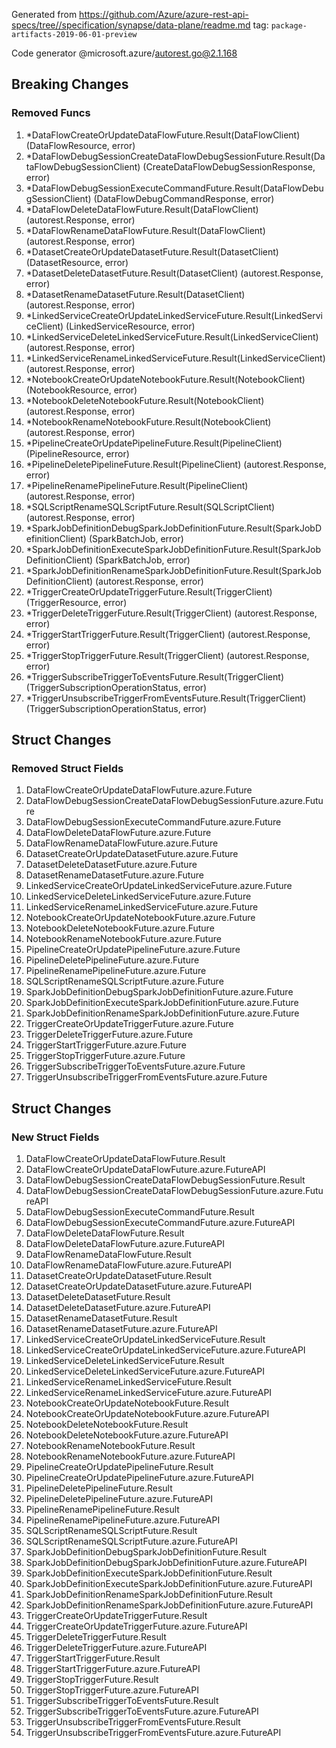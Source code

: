 Generated from https://github.com/Azure/azure-rest-api-specs/tree//specification/synapse/data-plane/readme.md tag: `package-artifacts-2019-06-01-preview`

Code generator @microsoft.azure/autorest.go@2.1.168

## Breaking Changes

### Removed Funcs

1. *DataFlowCreateOrUpdateDataFlowFuture.Result(DataFlowClient) (DataFlowResource, error)
1. *DataFlowDebugSessionCreateDataFlowDebugSessionFuture.Result(DataFlowDebugSessionClient) (CreateDataFlowDebugSessionResponse, error)
1. *DataFlowDebugSessionExecuteCommandFuture.Result(DataFlowDebugSessionClient) (DataFlowDebugCommandResponse, error)
1. *DataFlowDeleteDataFlowFuture.Result(DataFlowClient) (autorest.Response, error)
1. *DataFlowRenameDataFlowFuture.Result(DataFlowClient) (autorest.Response, error)
1. *DatasetCreateOrUpdateDatasetFuture.Result(DatasetClient) (DatasetResource, error)
1. *DatasetDeleteDatasetFuture.Result(DatasetClient) (autorest.Response, error)
1. *DatasetRenameDatasetFuture.Result(DatasetClient) (autorest.Response, error)
1. *LinkedServiceCreateOrUpdateLinkedServiceFuture.Result(LinkedServiceClient) (LinkedServiceResource, error)
1. *LinkedServiceDeleteLinkedServiceFuture.Result(LinkedServiceClient) (autorest.Response, error)
1. *LinkedServiceRenameLinkedServiceFuture.Result(LinkedServiceClient) (autorest.Response, error)
1. *NotebookCreateOrUpdateNotebookFuture.Result(NotebookClient) (NotebookResource, error)
1. *NotebookDeleteNotebookFuture.Result(NotebookClient) (autorest.Response, error)
1. *NotebookRenameNotebookFuture.Result(NotebookClient) (autorest.Response, error)
1. *PipelineCreateOrUpdatePipelineFuture.Result(PipelineClient) (PipelineResource, error)
1. *PipelineDeletePipelineFuture.Result(PipelineClient) (autorest.Response, error)
1. *PipelineRenamePipelineFuture.Result(PipelineClient) (autorest.Response, error)
1. *SQLScriptRenameSQLScriptFuture.Result(SQLScriptClient) (autorest.Response, error)
1. *SparkJobDefinitionDebugSparkJobDefinitionFuture.Result(SparkJobDefinitionClient) (SparkBatchJob, error)
1. *SparkJobDefinitionExecuteSparkJobDefinitionFuture.Result(SparkJobDefinitionClient) (SparkBatchJob, error)
1. *SparkJobDefinitionRenameSparkJobDefinitionFuture.Result(SparkJobDefinitionClient) (autorest.Response, error)
1. *TriggerCreateOrUpdateTriggerFuture.Result(TriggerClient) (TriggerResource, error)
1. *TriggerDeleteTriggerFuture.Result(TriggerClient) (autorest.Response, error)
1. *TriggerStartTriggerFuture.Result(TriggerClient) (autorest.Response, error)
1. *TriggerStopTriggerFuture.Result(TriggerClient) (autorest.Response, error)
1. *TriggerSubscribeTriggerToEventsFuture.Result(TriggerClient) (TriggerSubscriptionOperationStatus, error)
1. *TriggerUnsubscribeTriggerFromEventsFuture.Result(TriggerClient) (TriggerSubscriptionOperationStatus, error)

## Struct Changes

### Removed Struct Fields

1. DataFlowCreateOrUpdateDataFlowFuture.azure.Future
1. DataFlowDebugSessionCreateDataFlowDebugSessionFuture.azure.Future
1. DataFlowDebugSessionExecuteCommandFuture.azure.Future
1. DataFlowDeleteDataFlowFuture.azure.Future
1. DataFlowRenameDataFlowFuture.azure.Future
1. DatasetCreateOrUpdateDatasetFuture.azure.Future
1. DatasetDeleteDatasetFuture.azure.Future
1. DatasetRenameDatasetFuture.azure.Future
1. LinkedServiceCreateOrUpdateLinkedServiceFuture.azure.Future
1. LinkedServiceDeleteLinkedServiceFuture.azure.Future
1. LinkedServiceRenameLinkedServiceFuture.azure.Future
1. NotebookCreateOrUpdateNotebookFuture.azure.Future
1. NotebookDeleteNotebookFuture.azure.Future
1. NotebookRenameNotebookFuture.azure.Future
1. PipelineCreateOrUpdatePipelineFuture.azure.Future
1. PipelineDeletePipelineFuture.azure.Future
1. PipelineRenamePipelineFuture.azure.Future
1. SQLScriptRenameSQLScriptFuture.azure.Future
1. SparkJobDefinitionDebugSparkJobDefinitionFuture.azure.Future
1. SparkJobDefinitionExecuteSparkJobDefinitionFuture.azure.Future
1. SparkJobDefinitionRenameSparkJobDefinitionFuture.azure.Future
1. TriggerCreateOrUpdateTriggerFuture.azure.Future
1. TriggerDeleteTriggerFuture.azure.Future
1. TriggerStartTriggerFuture.azure.Future
1. TriggerStopTriggerFuture.azure.Future
1. TriggerSubscribeTriggerToEventsFuture.azure.Future
1. TriggerUnsubscribeTriggerFromEventsFuture.azure.Future

## Struct Changes

### New Struct Fields

1. DataFlowCreateOrUpdateDataFlowFuture.Result
1. DataFlowCreateOrUpdateDataFlowFuture.azure.FutureAPI
1. DataFlowDebugSessionCreateDataFlowDebugSessionFuture.Result
1. DataFlowDebugSessionCreateDataFlowDebugSessionFuture.azure.FutureAPI
1. DataFlowDebugSessionExecuteCommandFuture.Result
1. DataFlowDebugSessionExecuteCommandFuture.azure.FutureAPI
1. DataFlowDeleteDataFlowFuture.Result
1. DataFlowDeleteDataFlowFuture.azure.FutureAPI
1. DataFlowRenameDataFlowFuture.Result
1. DataFlowRenameDataFlowFuture.azure.FutureAPI
1. DatasetCreateOrUpdateDatasetFuture.Result
1. DatasetCreateOrUpdateDatasetFuture.azure.FutureAPI
1. DatasetDeleteDatasetFuture.Result
1. DatasetDeleteDatasetFuture.azure.FutureAPI
1. DatasetRenameDatasetFuture.Result
1. DatasetRenameDatasetFuture.azure.FutureAPI
1. LinkedServiceCreateOrUpdateLinkedServiceFuture.Result
1. LinkedServiceCreateOrUpdateLinkedServiceFuture.azure.FutureAPI
1. LinkedServiceDeleteLinkedServiceFuture.Result
1. LinkedServiceDeleteLinkedServiceFuture.azure.FutureAPI
1. LinkedServiceRenameLinkedServiceFuture.Result
1. LinkedServiceRenameLinkedServiceFuture.azure.FutureAPI
1. NotebookCreateOrUpdateNotebookFuture.Result
1. NotebookCreateOrUpdateNotebookFuture.azure.FutureAPI
1. NotebookDeleteNotebookFuture.Result
1. NotebookDeleteNotebookFuture.azure.FutureAPI
1. NotebookRenameNotebookFuture.Result
1. NotebookRenameNotebookFuture.azure.FutureAPI
1. PipelineCreateOrUpdatePipelineFuture.Result
1. PipelineCreateOrUpdatePipelineFuture.azure.FutureAPI
1. PipelineDeletePipelineFuture.Result
1. PipelineDeletePipelineFuture.azure.FutureAPI
1. PipelineRenamePipelineFuture.Result
1. PipelineRenamePipelineFuture.azure.FutureAPI
1. SQLScriptRenameSQLScriptFuture.Result
1. SQLScriptRenameSQLScriptFuture.azure.FutureAPI
1. SparkJobDefinitionDebugSparkJobDefinitionFuture.Result
1. SparkJobDefinitionDebugSparkJobDefinitionFuture.azure.FutureAPI
1. SparkJobDefinitionExecuteSparkJobDefinitionFuture.Result
1. SparkJobDefinitionExecuteSparkJobDefinitionFuture.azure.FutureAPI
1. SparkJobDefinitionRenameSparkJobDefinitionFuture.Result
1. SparkJobDefinitionRenameSparkJobDefinitionFuture.azure.FutureAPI
1. TriggerCreateOrUpdateTriggerFuture.Result
1. TriggerCreateOrUpdateTriggerFuture.azure.FutureAPI
1. TriggerDeleteTriggerFuture.Result
1. TriggerDeleteTriggerFuture.azure.FutureAPI
1. TriggerStartTriggerFuture.Result
1. TriggerStartTriggerFuture.azure.FutureAPI
1. TriggerStopTriggerFuture.Result
1. TriggerStopTriggerFuture.azure.FutureAPI
1. TriggerSubscribeTriggerToEventsFuture.Result
1. TriggerSubscribeTriggerToEventsFuture.azure.FutureAPI
1. TriggerUnsubscribeTriggerFromEventsFuture.Result
1. TriggerUnsubscribeTriggerFromEventsFuture.azure.FutureAPI

